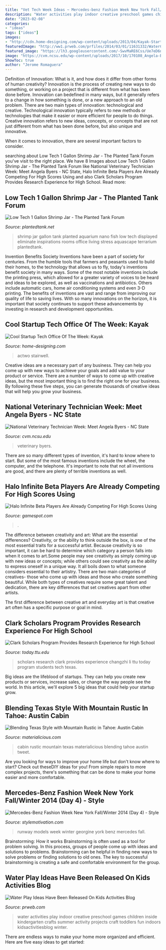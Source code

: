 ```yaml
---
title: "Vet Tech Week Ideas ~ Mercedes-benz Fashion Week New York Fall/winter 2014 (day 4)"
description: "Water activities play indoor creative preschool games children inside kindergarten crafts summer activity projects craft toddlers fun indoors kidsactivitiesblog winter"
date: "2023-02-08"
categories:
- "ideas"
tags: ["ideas"]
images:
- "http://cdn.home-designing.com/wp-content/uploads/2013/04/Kayak-Startup-Tech-Office-white-hall-and-stairwell-with-orange-accents.jpg"
featuredImage: "http://ww1.prweb.com/prfiles/2014/03/01/11631332/WaterCollage.png"
featured_image: "https://lh3.googleusercontent.com/-SwvMaRE6Css/Ue7eD6nwL1I/AAAAAAAAABo/JowHeHYxawc/w774-h1032-no/photo+%25281%2529.JPG"
image: "https://cvm.ncsu.edu/wp-content/uploads/2017/10/170108_Angela-Byers-19.jpg"
ShowToc: true
author: "Jerome Romaguera"
---
```



Definition of Innovation: What is it, and how does it differ from other forms of human creativity?
Innovation is the process of creating new ways to do something, or working on a project that is different from what has been done before. Innovation can bedefined in many ways, but it generally refers to a change in how something is done, or a new approach to an old problem. 
There are two main types of innovation: technological and creative. Technological innovation typically refers to new methods or technologies that make it easier or more efficient for people to do things. Creative innovation refers to new ideas, concepts, or concepts that are not just different from what has been done before, but also unique and innovative. 

When it comes to innovation, there are several important factors to consider.

	

		
searching about Low Tech 1 Gallon Shrimp Jar - The Planted Tank Forum you've visit to the right place. We have 8 Images about Low Tech 1 Gallon Shrimp Jar - The Planted Tank Forum like National Veterinary Technician Week: Meet Angela Byers - NC State, Halo Infinite Beta Players Are Already Competing For High Scores Using and also Clark Scholars Program Provides Research Experience for High School. Read more:
		
    
## Low Tech 1 Gallon Shrimp Jar - The Planted Tank Forum

<img loading=lazy src="https://lh3.googleusercontent.com/-SwvMaRE6Css/Ue7eD6nwL1I/AAAAAAAAABo/JowHeHYxawc/w774-h1032-no/photo+%25281%2529.JPG" onerror="this.onerror=null;this.src='https://tse1.mm.bing.net/th?id=OIP.QJ4Wmrz_lzSRFz_D5gXiLQHaJ4&amp;pid=15.1';" alt="Low Tech 1 Gallon Shrimp Jar - The Planted Tank Forum">

_Source: plantedtank.net_

>shrimp jar gallon tank planted aquarium nano fish low tech displayed eliminate inspirations rooms office living stress aquascape terrarium plantedtank. 

	

Invention Benefits Society
Inventions have been a part of society for centuries. From the humble tools that farmers and peasants used to build their homes, to the technology that allows us to fly, today's inventions benefit society in many ways. 
Some of the most notable inventions include the printing press, which allowed for a greater variety of voices to be heard and ideas to be explored, as well as vaccinations and antibiotics. Others include automatic cars, home air conditioning systems and even 3-D printing. 
The benefits of inventions are vast and range from improving our quality of life to saving lives. With so many innovations on the horizon, it is important that society continues to support these advancements by investing in research and development opportunities.

    
## Cool Startup Tech Office Of The Week: Kayak

<img loading=lazy src="http://cdn.home-designing.com/wp-content/uploads/2013/04/Kayak-Startup-Tech-Office-white-hall-and-stairwell-with-orange-accents.jpg" onerror="this.onerror=null;this.src='https://tse2.mm.bing.net/th?id=OIP.DCRrq0IhFTMnCQQKrnR4bQHaFn&amp;pid=15.1';" alt="Cool Startup Tech Office Of The Week: Kayak">

_Source: home-designing.com_

>actwo stairwell. 

	

Creative ideas are a necessary part of any business. They can help you come up with new ways to achieve your goals and add value to your product or service. There are a number of ways to come up with creative ideas, but the most important thing is to find the right one for your business. By following these five steps, you can generate thousands of creative ideas that will help you grow your business.

    
## National Veterinary Technician Week: Meet Angela Byers - NC State

<img loading=lazy src="https://cvm.ncsu.edu/wp-content/uploads/2017/10/170108_Angela-Byers-19.jpg" onerror="this.onerror=null;this.src='https://tse2.mm.bing.net/th?id=OIP.jlVhJrCk1PSDwg5_afaxAgHaE8&amp;pid=15.1';" alt="National Veterinary Technician Week: Meet Angela Byers - NC State">

_Source: cvm.ncsu.edu_

>veterinary byers. 

	

There are so many different types of invention, it's hard to know where to start. But some of the most famous inventions include the wheel, the computer, and the telephone. It's important to note that not all inventions are good, and there are plenty of terrible inventions as well.

    
## Halo Infinite Beta Players Are Already Competing For High Scores Using

<img loading=lazy src="https://www.gamespot.com/a/uploads/screen_kubrick/1585/15855271/3861968-3861575-haloinfinitebetatest.jpg" onerror="this.onerror=null;this.src='https://tse3.mm.bing.net/th?id=OIP.FRO1IwJYKk6Gip44_cI3zgHaEK&amp;pid=15.1';" alt="Halo Infinite Beta Players Are Already Competing For High Scores Using">

_Source: gamespot.com_

>. 

	

The difference between creativity and art: What are the essential differences?
Creativity, or the ability to think outside the box, is one of the most essential traits for a successful artist. Because creativity is so important, it can be hard to determine which category a person falls into when it comes to art.Some people may see creativity as simply coming up with new ideas or concepts; while others could see creativity as the ability to express oneself in a unique way. It all boils down to what someone considers essential to their artistry.
There are two main categories of creatives- those who come up with ideas and those who create something beautiful. While both types of creatives require some great talent and dedication, there are key differences that set creatives apart from other artists. 

The first difference between creative art and everyday art is that creative art often has a specific purpose or goal in mind.

    
## Clark Scholars Program Provides Research Experience For High School

<img loading=lazy src="http://today.ttu.edu/_resources/ldp/images/.private_ldp/a66761/production/master/71f926d3-eca6-423c-b3df-7238774c6737.jpg" onerror="this.onerror=null;this.src='https://tse3.mm.bing.net/th?id=OIP.u0rXytOLeeJlU13UzmPhEAHaLH&amp;pid=15.1';" alt="Clark Scholars Program Provides Research Experience for High School">

_Source: today.ttu.edu_

>scholars research clark provides experience changzhi li ttu today program students tech texas. 

	

Big ideas are the lifeblood of startups. They can help you create new products or services, increase sales, or change the way people see the world. In this article, we'll explore 5 big ideas that could help your startup grow.

    
## Blending Texas Style With Mountain Rustic In Tahoe: Austin Cabin

<img loading=lazy src="http://static.materialicious.com/images/blending-texas-style-with-mountain-rustic-in-tahoe-austin-cabin-o.jpg" onerror="this.onerror=null;this.src='https://tse3.mm.bing.net/th?id=OIP.VrQoJ49prscOOOYezFCeDQHaLH&amp;pid=15.1';" alt="Blending Texas Style with Mountain Rustic in Tahoe: Austin Cabin">

_Source: materialicious.com_

>cabin rustic mountain texas materialicious blending tahoe austin tweet. 

	

Are you looking for ways to improve your home life but don't know where to start? Check out theseDIY ideas for you! From simple repairs to more complex projects, there's something that can be done to make your home easier and more comfortable.

    
## Mercedes-Benz Fashion Week New York Fall/Winter 2014 (Day 4) - Style

<img loading=lazy src="http://www.stylemotivation.com/wp-content/uploads/2014/02/467663959GH00077_Georgine_R-620x931.jpg" onerror="this.onerror=null;this.src='https://tse2.mm.bing.net/th?id=OIP.3iL1rXFTGvIzOUXTb7FHkgHaLH&amp;pid=15.1';" alt="Mercedes-Benz Fashion Week New York Fall/Winter 2014 (Day 4) - Style">

_Source: stylemotivation.com_

>runway models week winter georgine york benz mercedes fall. 

	

Brainstorming: How it works
Brainstorming is often used as a tool for problem solving. In this process, groups of people come up with ideas and solutions to problems. Brainstorming can be helpful in finding new ways to solve problems or finding solutions to old ones. The key to successful brainstorming is creating a safe and comfortable environment for the group.

    
## Water Play Ideas Have Been Released On Kids Activities Blog

<img loading=lazy src="http://ww1.prweb.com/prfiles/2014/03/01/11631332/WaterCollage.png" onerror="this.onerror=null;this.src='https://tse4.mm.bing.net/th?id=OIP.twjMPJ34rZmdrmf_2TGz-AHaKX&amp;pid=15.1';" alt="Water Play Ideas Have Been Released On Kids Activities Blog">

_Source: prweb.com_

>water activities play indoor creative preschool games children inside kindergarten crafts summer activity projects craft toddlers fun indoors kidsactivitiesblog winter. 

	

There are endless ways to make your home more organized and efficient. Here are five easy ideas to get started:

